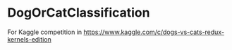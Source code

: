 # DogOrCatClassification

For Kaggle competition in https://www.kaggle.com/c/dogs-vs-cats-redux-kernels-edition